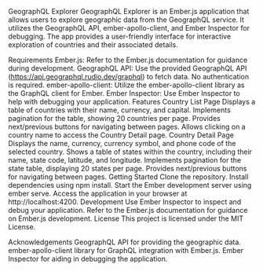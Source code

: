 GeographQL Explorer
GeographQL Explorer is an Ember.js application that allows users to explore geographic data from the GeographQL service. It utilizes the GeographQL API, ember-apollo-client, and Ember Inspector for debugging. The app provides a user-friendly interface for interactive exploration of countries and their associated details.

Requirements
Ember.js: Refer to the Ember.js documentation for guidance during development.
GeographQL API: Use the provided GeographQL API (https://api.geographql.rudio.dev/graphql) to fetch data. No authentication is required.
ember-apollo-client: Utilize the ember-apollo-client library as the GraphQL client for Ember.
Ember Inspector: Use Ember Inspector to help with debugging your application.
Features
Country List Page
Displays a table of countries with their name, currency, and capital.
Implements pagination for the table, showing 20 countries per page.
Provides next/previous buttons for navigating between pages.
Allows clicking on a country name to access the Country Detail page.
Country Detail Page
Displays the name, currency, currency symbol, and phone code of the selected country.
Shows a table of states within the country, including their name, state code, latitude, and longitude.
Implements pagination for the state table, displaying 20 states per page.
Provides next/previous buttons for navigating between pages.
Getting Started
Clone the repository.
Install dependencies using npm install.
Start the Ember development server using ember serve.
Access the application in your browser at http://localhost:4200.
Development
Use Ember Inspector to inspect and debug your application.
Refer to the Ember.js documentation for guidance on Ember.js development.
License
This project is licensed under the MIT License.

Acknowledgements
GeographQL API for providing the geographic data.
ember-apollo-client library for GraphQL integration with Ember.js.
Ember Inspector for aiding in debugging the application.
